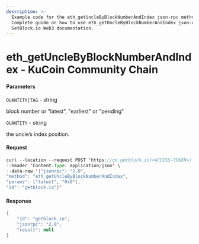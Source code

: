 ```yaml
---
description: >-
  Example code for the eth_getUncleByBlockNumberAndIndex json-rpc method.
  Сomplete guide on how to use eth_getUncleByBlockNumberAndIndex json-rpc in
  GetBlock.io Web3 documentation.
---
```


# eth\_getUncleByBlockNumberAndIndex - KuCoin Community Chain

#### Parameters

`QUANTITY|TAG` - string

block number or "latest", "earliest" or "pending"

`QUANTITY` - string

the uncle’s index position.

#### Request

```java
curl --location --request POST 'https://go.getblock.io/<ACCESS-TOKEN>/' \
--header 'Content-Type: application/json' \
--data-raw '{"jsonrpc": "2.0",
"method": "eth_getUncleByBlockNumberAndIndex",
"params": ["latest", "0x0"],
"id": "getblock.io"}'
```

#### Response

```java
{
    "id": "getblock.io",
    "jsonrpc": "2.0",
    "result": null
}
```

